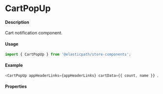 # CartPopUp

#### Description

Cart notification component.

#### Usage

```js
import { CartPopUp } from '@elasticpath/store-components';
```

#### Example

```js
<CartPopUp appHeaderLinks={appHeaderLinks} cartData={{ count, name }} />
```

#### Properties

<!-- PROPS -->
